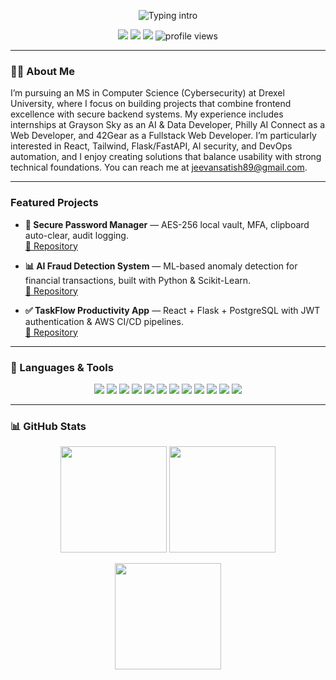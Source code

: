 <!-- Profile README for @JS1820 -->

<p align="center">
  <img src="https://readme-typing-svg.demolab.com?font=Inter&weight=600&size=28&pause=800&center=true&vCenter=true&width=900&lines=Hi+%F0%9F%91%8B%2C+I'm+Jeevan+Satish;React+%2B+Flask%2FFastAPI+%2B+PostgreSQL+%2B+AWS;I+love+clean+UI%2FUN%26DX+and+solid+architecture" alt="Typing intro" />
</p>

<p align="center">
  <a href="https://www.linkedin.com/in/jeevansatish"><img src="https://img.shields.io/badge/LinkedIn-0A66C2?logo=linkedin&logoColor=white&style=for-the-badge" /></a>
  <a href="mailto:jeevansatish2000@gmail.com"><img src="https://img.shields.io/badge/Email-D14836?logo=gmail&logoColor=white&style=for-the-badge" /></a>
  <a href="https://js1820.github.io/Portfolio/"><img src="https://img.shields.io/badge/Portfolio-000?logo=vercel&logoColor=white&style=for-the-badge" /></a>
  <img src="https://komarev.com/ghpvc/?username=JS1820&style=for-the-badge&color=blue" alt="profile views"/>
</p>

---

### 👨‍💻 About Me
I’m pursuing an MS in Computer Science (Cybersecurity) at Drexel University, where I focus on building projects that combine frontend excellence with secure backend systems. My experience includes internships at Grayson Sky as an AI & Data Developer, Philly AI Connect as a Web Developer, and 42Gear as a Fullstack Web Developer. I’m particularly interested in React, Tailwind, Flask/FastAPI, AI security, and DevOps automation, and I enjoy creating solutions that balance usability with strong technical foundations. You can reach me at jeevansatish89@gmail.com.


---

###  Featured Projects
- **🔐 Secure Password Manager** — AES-256 local vault, MFA, clipboard auto-clear, audit logging.  
  <a href="https://github.com/JS1820/secure-password-manager">🔗 Repository</a>

- **📊 AI Fraud Detection System** — ML-based anomaly detection for financial transactions, built with Python & Scikit-Learn.  
  <a href="https://github.com/JS1820/ai-fraud-detection">🔗 Repository</a>

- **✅ TaskFlow Productivity App** — React + Flask + PostgreSQL with JWT authentication & AWS CI/CD pipelines.  
  <a href="https://github.com/JS1820/taskflow">🔗 Repository</a>

---

### 🧰 Languages & Tools
<p align="center">
  <img src="https://img.shields.io/badge/JavaScript-000000?logo=javascript&logoColor=white&style=for-the-badge" />
  <img src="https://img.shields.io/badge/TypeScript-000000?logo=typescript&logoColor=white&style=for-the-badge" />
  <img src="https://img.shields.io/badge/React-000000?logo=react&logoColor=white&style=for-the-badge" />
  <img src="https://img.shields.io/badge/Next.js-000000?logo=nextdotjs&logoColor=white&style=for-the-badge" />
  <img src="https://img.shields.io/badge/TailwindCSS-000000?logo=tailwindcss&logoColor=white&style=for-the-badge" />
  <img src="https://img.shields.io/badge/Python-000000?logo=python&logoColor=white&style=for-the-badge" />
  <img src="https://img.shields.io/badge/Flask-000000?logo=flask&logoColor=white&style=for-the-badge" />
  <img src="https://img.shields.io/badge/FastAPI-000000?logo=fastapi&logoColor=white&style=for-the-badge" />
  <img src="https://img.shields.io/badge/PostgreSQL-000000?logo=postgresql&logoColor=white&style=for-the-badge" />
  <img src="https://img.shields.io/badge/Docker-000000?logo=docker&logoColor=white&style=for-the-badge" />
  <img src="https://img.shields.io/badge/AWS-000000?logo=amazonaws&logoColor=white&style=for-the-badge" />
  <img src="https://img.shields.io/badge/Linux-000000?logo=linux&logoColor=white&style=for-the-badge" />
</p>

---

### 📊 GitHub Stats
<p align="center">
  <img height="170" src="https://github-readme-stats.vercel.app/api?username=JS1820&show_icons=true&theme=graywhite&hide=issues" />
  <img height="170" src="https://streak-stats.demolab.com?user=JS1820&theme=graywhite" />
</p>
<p align="center">
  <img height="170" src="https://github-readme-stats.vercel.app/api/top-langs/?username=JS1820&layout=compact&theme=graywhite&langs_count=8" />
</p>
